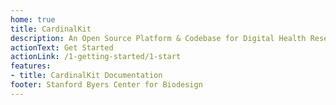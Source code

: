 ```yaml
---
home: true
title: CardinalKit
description: An Open Source Platform & Codebase for Digital Health Research and Applications
actionText: Get Started
actionLink: /1-getting-started/1-start
features:
- title: CardinalKit Documentation
footer: Stanford Byers Center for Biodesign
---
```

<!-- 
### Robust Research and Health Features.

```bash
# install vuepress
yarn global add vuepress # OR npm install -g vuepress

# install theme
yarn global add vuepress-theme-api # OR npm install -g vuepress-theme-api

# create a markdown file and write something
echo '# Hello, World.' > Hello.md

# start writing
vuepress dev

# build to static files
vuepress build
```

::: tip
VuePress requires [Node.js](http://nodejs.org/) >= 8.
::: -->
<!-- 
<Section>

## Robust Research and Health Features.

CardinalKit is an iOS framework for digital health innovators and institutions designed to accelerate rapid prototyping of digital health applications by reducing costs by as much as 75% (~$150,000) and timelines by 12 months.

+ No-code configuration and setup for accelerated development.

+ Informed consent process and survey generation using ResearchKit.

+ Track day-to-day adherence with CareKit.

+ Monitor health data with HealthKit.

+ Collect movement data using CoreMotion.

+ Automatic data collection and serialization using Firebase.

+ HIPAA-compliant authentication methods, from Sign in with Apple to passwordless login.

+ Simple and safe database schema for universal institution adoption.

<br>

<Button type="light" to="/getting-started/">Getting Started</Button>

</Section> -->
